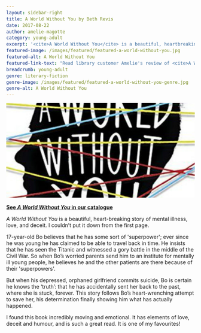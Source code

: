 ```yaml
---
layout: sidebar-right
title: A World Without You by Beth Revis
date: 2017-08-22
author: amelie-magotte
category: young-adult
excerpt: '<cite>A World Without You</cite> is a beautiful, heartbreaking story of mental illness, love and deceit.'
featured-image: /images/featured/featured-a-world-without-you.jpg
featured-alt: A World Without You
featured-link-text: "Read library customer Amelie's review of <cite>A World Without You</cite>, by Beth Revis."
breadcrumb: young-adult
genre: literary-fiction
genre-image: /images/featured/featured-a-world-without-you-genre.jpg
genre-alt: A World Without You
---
```


![A World Without You](/images/featured/featured-a-world-without-you.jpg)

**[See <cite>A World Without You</cite> in our catalogue](https://suffolk.spydus.co.uk/cgi-bin/spydus.exe/ENQ/OPAC/BIBENQ?BRN=2050590)**

<cite>A World Without You</cite> is a beautiful, heart-breaking story of mental illness, love, and deceit. I couldn’t put it down from the first page.

17-year-old Bo believes that he has some sort of 'superpower'; ever since he was young he has claimed to be able to travel back in time. He insists that he has seen the Titanic and witnessed a gory battle in the middle of the Civil War. So when Bo’s worried parents send him to an institute for mentally ill young people, he believes he and the other patients are there because of their 'superpowers'.

But when his depressed, orphaned girlfriend commits suicide, Bo is certain he knows the ‘truth’: that he has accidentally sent her back to the past, where she is stuck, forever. This story follows Bo’s heart-wrenching attempt to save her, his determination finally showing him what has actually happened.

I found this book incredibly moving and emotional. It has elements of love, deceit and humour, and is such a great read. It is one of my favourites!
